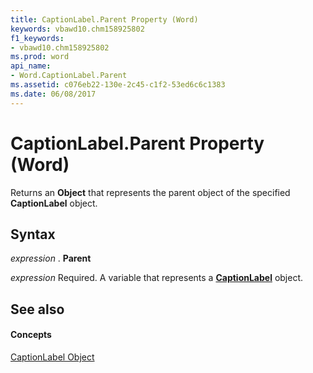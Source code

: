 ```yaml
---
title: CaptionLabel.Parent Property (Word)
keywords: vbawd10.chm158925802
f1_keywords:
- vbawd10.chm158925802
ms.prod: word
api_name:
- Word.CaptionLabel.Parent
ms.assetid: c076eb22-130e-2c45-c1f2-53ed6c6c1383
ms.date: 06/08/2017
---
```



# CaptionLabel.Parent Property (Word)

Returns an  **Object** that represents the parent object of the specified **CaptionLabel** object.


## Syntax

 _expression_ . **Parent**

 _expression_ Required. A variable that represents a **[CaptionLabel](Word.CaptionLabel.md)** object.


## See also


#### Concepts


[CaptionLabel Object](Word.CaptionLabel.md)

